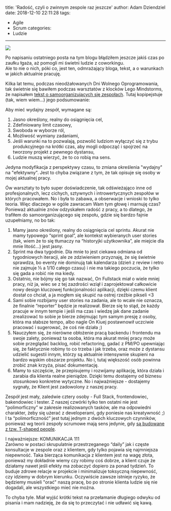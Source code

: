 title: 'Radość, czyli o zwinnym zespole raz jeszcze'
author: Adam Dziendziel
date: 2018-12-10 22:11:28
tags:
  - Agile
  - Scrum
categories:
  - Ludzie
---
![](/images/o-zwinnym-zespole.jpeg)

Po napisaniu ostatniego posta na tym blogu błądziłem jeszcze jakiś czas po zaułku łgaża, aż pomogli mi świetni ludzie z coworkingu.   
Ale to nie o nich, póki co, jest ten, odmrażający bloga, tekst, a o warunkach w jakich aktualnie pracuję.

Kilka lat temu, podczas nieodżałowanych Dni Wolnego Oprogramowania, tak świetnie się bawiłem podczas warsztatów z klocków Lego Mindstorms, że napisałem [tekst o samoorganizujących się zespołach](https://fadehelix.blogspot.com/2014/04/zbuduj-sobie-zespo-z-klockow-lego.html). 
Tutaj kopipejstuje (tak, wiem wiem...) jego podsumowanie: 

Aby mieć wydajny zespół, wymagane są:
1.  Jasno określony, realny do osiągnięcia cel,
2. Zdefiniowany limit czasowy,
3. Swoboda w wyborze ról,
4. Możliwość wymiany zadaniami,
5. Jeśli warunki na to pozwalają, pozwolić ludziom wyłączyć się z trybu produkcyjnego na krótki czas, aby mogli odpocząć i spojrzeć na tworzony projekt z pewnego dystansu,
6. Ludzie muszą wierzyć, że to co robią ma sens.

Jedyna modyfikacja z perspektywy czasu, to zmiana określenia "wydajny" na "efektywny". Jest to chyba związane z tym, że tak opisuje się osoby w mojej aktualnej pracy.

Ów warsztaty to było super doświadczenie, tak odświeżająco inne od profesjonalnych, lecz cichych, sztywnych i introwertycznych zespołów w których pracowałem.
No i była to zabawa, a obserwacje i wnioski to tylko teoria. Więc dlaczego w ogóle zawracam Wam tym głowę i marnuję czas? Ponieważ aktualnie znów odzyskałem radość z pracy, a to dlatego, że trafiłem do samoorganizującego się zespołu, gdzie się bardzo fajnie uzupełniamy, no bo tak:

1. Mamy jasno określony, realny do osiągnięcia cel sprintu. Akurat nie mamy typowego “sprint goal”, ale kontekst wybieranych user stories (tak, wiem że to się tłumaczy na “historyjki użytkownika”, ale miejcie dla mnie litość…) jest jasny. 
2. Sprint ma dwa tygodnie.   Dla mnie to jest ciekawa odmiana od tygodniowych iteracji, ale ze zdziwieniem przyznaję, że się świetnie sprawdza, bo eventy nie dominują tak kalendarza (dzień z review i retro nie zajmuje ⅕ a 1/10 całego czasu) i nie ma takiego poczucia, że tylko się gada a robić nie ma kiedy.
3. Ostatnio, nie bójmy się go tak nazwać, On Fullstack miał o wiele mniej pracy, niż ja, wiec se z tej zazdrości wziął i zaprojektował całkowicie nowy design kluczowej funkcjonalności aplikacji, dzięki czemu klient dostał co chciał, a ja mogłem się skupić na ostrej rzeźbie pikseli <3
4. Sami sobie rozbijamy user stories na zadania, ale to wcale nie oznacza, że finalnie “reporter” będzie je realizował. Bierze się to stąd, że każdy pracuje w innym tempie i jeśli ma czas i wiedzę jak dane zadanie zrealizować to sobie je bierze zdejmując tym samym presję z osoby, która ma słabsze tempo, albo nagle On Kiuej postawnowił uczciwie pracować i sugerować, że coś nie działa ;)
5. Nauczyłem się, że nierówne obłożenie pracą backendu i frontendu ma swoje zalety, ponieważ ta osoba, która ma akurat mniej pracy może sobie przeglądać backlog, robić refactoring, gadać z PM/PO upewniając się, że faktycznie robimy to co trzeba i jak trzeba, oraz może z dystansu udzielić sugestii innym, którzy są aktualnie intensywnie skupieni na bardzo wąskim obszarze projektu. No i, tutaj większość osób powinna zrobić znak krzyża, pisać dokumentację.
6. Mamy to szczęście, że przepisujemy i rozwijamy aplikację, która działa i zarabia dla klienta realne pieniądze. Dzięki temu dostajemy od biznesu stosunkowo konkretne wytyczne. No i najważniejsze - dostajemy sygnały, że Klient jest zadowolony z naszej pracy.

Zespół jest mały, zaledwie cztery osoby - Full Stack, frontendowiec, bakendowiec i tester. Z naszej czwórki tylko ten ostatni nie jest “polimorficzny” w zakresie realizowanych tasków, ale ma odpowiedni charakter, żeby się użerać z developerami, gdy poniesie nas kreatywność ;)   
I ta “polimorficzność” jest tutaj jednym z dwóch kluczowych czynników, ponieważ wg teorii zespoły scrumowe mają sens jedynie, gdy [są budowane z tzw. T-shaped people](https://adtmag.com/articles/2017/08/29/t-shaped-people.aspx).

I najważniejsze: KOMUNIKACJA 111    
Zarówno w postaci skrupulatnie przestrzeganego “daily” jak i częste konsultacje w zespole oraz z klientem, gdy tylko pojawia się najmniejsza niepewność. Taka bierząca komunikacja z klientem jest na wagę złota, ponieważ my dokładnie wiemy czy robimy coś dobrze, a klient czuje że działamy nawet jeśli efekty ma zobaczyć dopiero za ponad tydzień. To buduje zdrowe relacje w projekcie i minimalizuje toksyczną niepewność, czy idziemy w dobrym kierunku. Oczywiście zawsze istnieje ryzyko, że będziemy musieli "orać" naszą pracę, bo po stronie klienta ludzie się nie dogadali, ale wszystkiego mieć nie można.

To chyba tyle. Miał wyjść krótki tekst na przełamanie długiego odwyku od pisania i mam nadzieję, że da się to przeczytać i nie udławić się kawą. 
